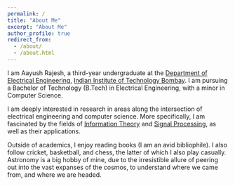 ```yaml
---
permalink: /
title: "About Me"
excerpt: "About Me"
author_profile: true
redirect_from: 
  - /about/
  - /about.html
---
```


I am Aayush Rajesh, a third-year undergraduate at the [Department of Electrical Engineering](https://www.ee.iitb.ac.in/web/index.php), [Indian Institute of Technology Bombay](https://www.iitb.ac.in/). I am pursuing a Bachelor of Technology (B.Tech) in Electrical Engineering, with a minor in Computer Science.

I am deeply interested in research in areas along the intersection of electrical engineering and computer science. More specifically, I am fascinated by the fields of [Information Theory](https://en.wikipedia.org/wiki/Information_theory) and [Signal Processing](https://en.wikipedia.org/wiki/Signal_processing), as well as their applications.  

Outside of academics, I enjoy reading books (I am an avid bibliophile). I also follow cricket, basketball, and chess, the latter of which I also play casually. Astronomy is a big hobby of mine, due to the irresistible allure of peering out into the vast expanses of the cosmos, to understand where we came from, and where we are headed.  

<a href="https://info.flagcounter.com/SOH8"><img src="https://s11.flagcounter.com/count2/SOH8/bg_FFFFFF/txt_000000/border_CCCCCC/columns_2/maxflags_10/viewers_0/labels_0/pageviews_0/flags_0/percent_0/" alt="" border="0"></a>
